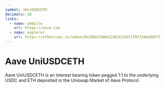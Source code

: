 ```yaml
---
symbol: aUniUSDCETH
decimals: 18
links:
  - name: website
    url: https://aave.com
  - name: explorer
    url: https://etherscan.io/token/0x1D0e53A0e524E3CC92C1f0f33Ae268FfF8D7E7a5
---
```


# Aave UniUSDCETH

Aave UniUSDCETH is an interest bearing token pegged 1:1 to the underlying USDC and ETH deposited in the Uniswap Market of Aave Protocol.
